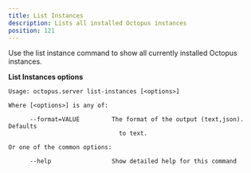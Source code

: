 ```yaml
---
title: List Instances
description: Lists all installed Octopus instances
position: 121
---
```


Use the list instance command to show all currently installed Octopus instances.

**List Instances options**

```text
Usage: octopus.server list-instances [<options>]

Where [<options>] is any of:

      --format=VALUE         The format of the output (text,json). Defaults
                               to text.

Or one of the common options:

      --help                 Show detailed help for this command
```

